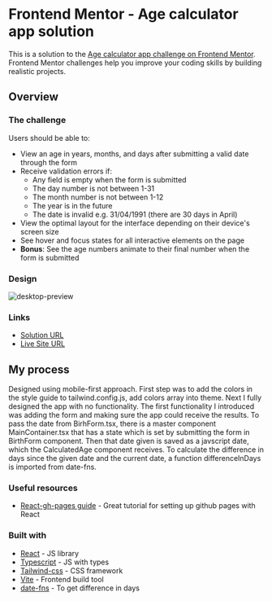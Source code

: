 # Frontend Mentor - Age calculator app solution

This is a solution to the [Age calculator app challenge on Frontend Mentor](https://www.frontendmentor.io/challenges/age-calculator-app-dF9DFFpj-Q). Frontend Mentor challenges help you improve your coding skills by building realistic projects. 

## Overview

### The challenge

Users should be able to:

- View an age in years, months, and days after submitting a valid date through the form
- Receive validation errors if:
  - Any field is empty when the form is submitted
  - The day number is not between 1-31
  - The month number is not between 1-12
  - The year is in the future
  - The date is invalid e.g. 31/04/1991 (there are 30 days in April)
- View the optimal layout for the interface depending on their device's screen size
- See hover and focus states for all interactive elements on the page
- **Bonus**: See the age numbers animate to their final number when the form is submitted

### Design

![desktop-preview](https://github.com/user-attachments/assets/bd529ed7-ec74-454a-b831-6f667726aef9)


### Links

- [Solution URL](https://www.frontendmentor.io/solutions/age-calculator-app-using-react-typescript-tailwind-css-and-vite-M20Tt2WTMC)
- [Live Site URL](https://ippotheboxer.github.io/age-calculator-app/)

## My process
Designed using mobile-first approach. First step was to add the colors in the style guide to tailwind.config.js, add colors array into theme. Next I fully designed the app with no functionality. The first functionality I introduced was adding the form and making sure the app could receive the results. To pass the date from BirhForm.tsx, there is a master component MainContainer.tsx that has a state which is set by submitting the form in BirthForm component. Then that date given is saved as a javscript date, which the CalculatedAge component receives. To calculate the difference in days since the given date and the current date, a function differenceInDays is imported from date-fns.

### Useful resources

- [React-gh-pages guide](https://github.com/gitname/react-gh-pages) - Great tutorial for setting up github pages with React

### Built with

- [React](https://reactjs.org/) - JS library
- [Typescript](https://www.typescriptlang.org/) - JS with types
- [Tailwind-css](https://tailwindcss.com/) - CSS framework
- [Vite](https://vite.dev/) - Frontend build tool
- [date-fns](https://date-fns.org/) - To get difference in days

